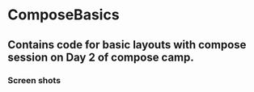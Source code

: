 # ComposeBasics
## Contains code for basic layouts with compose session on Day 2 of compose camp.

### Screen shots

